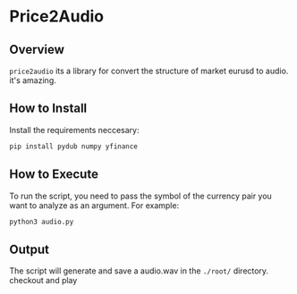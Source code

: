 
# Price2Audio

## Overview
`price2audio` its a library for convert the structure of market  eurusd to audio. it's amazing.


## How to Install
Install the requirements neccesary: 

```bash
pip install pydub numpy yfinance
```


## How to Execute
To run the script, you need to pass the symbol of the currency pair you want to analyze as an argument. For example:

```bash
python3 audio.py 
```

## Output
The script will generate and save a audio.wav in the `./root/` directory. checkout and play 
